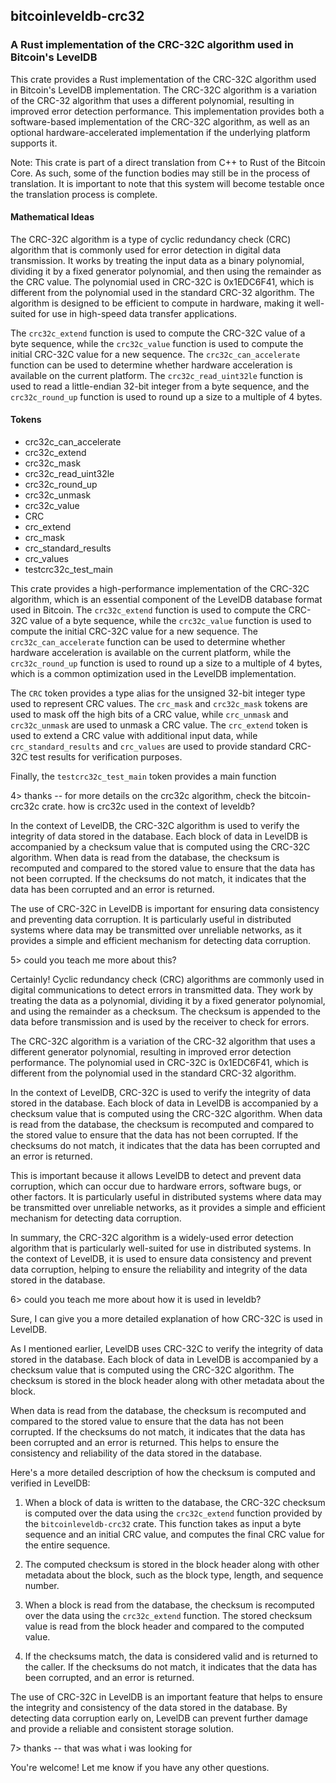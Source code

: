 ## bitcoinleveldb-crc32

### A Rust implementation of the CRC-32C algorithm used in Bitcoin's LevelDB

This crate provides a Rust implementation of the
CRC-32C algorithm used in Bitcoin's LevelDB
implementation. The CRC-32C algorithm is
a variation of the CRC-32 algorithm that uses
a different polynomial, resulting in improved
error detection performance. This implementation
provides both a software-based implementation of
the CRC-32C algorithm, as well as an optional
hardware-accelerated implementation if the
underlying platform supports it.

Note: This crate is part of a direct translation
from C++ to Rust of the Bitcoin Core. As such,
some of the function bodies may still be in the
process of translation. It is important to note
that this system will become testable once the
translation process is complete.

#### Mathematical Ideas

The CRC-32C algorithm is a type of cyclic
redundancy check (CRC) algorithm that is commonly
used for error detection in digital data
transmission. It works by treating the input data
as a binary polynomial, dividing it by a fixed
generator polynomial, and then using the remainder
as the CRC value. The polynomial used in CRC-32C
is 0x1EDC6F41, which is different from the
polynomial used in the standard CRC-32
algorithm. The algorithm is designed to be
efficient to compute in hardware, making it
well-suited for use in high-speed data transfer
applications.

The `crc32c_extend` function is used to compute
the CRC-32C value of a byte sequence, while the
`crc32c_value` function is used to compute the
initial CRC-32C value for a new sequence. The
`crc32c_can_accelerate` function can be used to
determine whether hardware acceleration is
available on the current platform. The
`crc32c_read_uint32le` function is used to read
a little-endian 32-bit integer from a byte
sequence, and the `crc32c_round_up` function is
used to round up a size to a multiple of 4 bytes.

#### Tokens

- crc32c_can_accelerate
- crc32c_extend
- crc32c_mask
- crc32c_read_uint32le
- crc32c_round_up
- crc32c_unmask
- crc32c_value
- CRC
- crc_extend
- crc_mask
- crc_standard_results
- crc_values
- testcrc32c_test_main

This crate provides a high-performance
implementation of the CRC-32C algorithm, which is
an essential component of the LevelDB database
format used in Bitcoin. The `crc32c_extend`
function is used to compute the CRC-32C value of
a byte sequence, while the `crc32c_value` function
is used to compute the initial CRC-32C value for
a new sequence. The `crc32c_can_accelerate`
function can be used to determine whether hardware
acceleration is available on the current platform,
while the `crc32c_round_up` function is used to
round up a size to a multiple of 4 bytes, which is
a common optimization used in the LevelDB
implementation.

The `CRC` token provides a type alias for the
unsigned 32-bit integer type used to represent CRC
values. The `crc_mask` and `crc32c_mask` tokens
are used to mask off the high bits of a CRC value,
while `crc_unmask` and `crc32c_unmask` are used to
unmask a CRC value. The `crc_extend` token is used
to extend a CRC value with additional input data,
while `crc_standard_results` and `crc_values` are
used to provide standard CRC-32C test results for
verification purposes.

Finally, the `testcrc32c_test_main` token provides
a main function

4> thanks -- for more details on the crc32c
algorithm, check the bitcoin-crc32c crate.  how is
crc32c used in the context of leveldb?

In the context of LevelDB, the CRC-32C algorithm
is used to verify the integrity of data stored in
the database. Each block of data in LevelDB is
accompanied by a checksum value that is computed
using the CRC-32C algorithm. When data is read
from the database, the checksum is recomputed and
compared to the stored value to ensure that the
data has not been corrupted. If the checksums do
not match, it indicates that the data has been
corrupted and an error is returned.

The use of CRC-32C in LevelDB is important for
ensuring data consistency and preventing data
corruption. It is particularly useful in
distributed systems where data may be transmitted
over unreliable networks, as it provides a simple
and efficient mechanism for detecting data
corruption.

5> could you teach me more about this?

Certainly! Cyclic redundancy check (CRC)
algorithms are commonly used in digital
communications to detect errors in transmitted
data. They work by treating the data as
a polynomial, dividing it by a fixed generator
polynomial, and using the remainder as
a checksum. The checksum is appended to the data
before transmission and is used by the receiver to
check for errors.

The CRC-32C algorithm is a variation of the CRC-32
algorithm that uses a different generator
polynomial, resulting in improved error detection
performance. The polynomial used in CRC-32C is
0x1EDC6F41, which is different from the polynomial
used in the standard CRC-32 algorithm.

In the context of LevelDB, CRC-32C is used to
verify the integrity of data stored in the
database. Each block of data in LevelDB is
accompanied by a checksum value that is computed
using the CRC-32C algorithm. When data is read
from the database, the checksum is recomputed and
compared to the stored value to ensure that the
data has not been corrupted. If the checksums do
not match, it indicates that the data has been
corrupted and an error is returned.

This is important because it allows LevelDB to
detect and prevent data corruption, which can
occur due to hardware errors, software bugs, or
other factors. It is particularly useful in
distributed systems where data may be transmitted
over unreliable networks, as it provides a simple
and efficient mechanism for detecting data
corruption.

In summary, the CRC-32C algorithm is a widely-used
error detection algorithm that is particularly
well-suited for use in distributed systems. In the
context of LevelDB, it is used to ensure data
consistency and prevent data corruption, helping
to ensure the reliability and integrity of the
data stored in the database.

6> could you teach me more about how it is used in
leveldb?

Sure, I can give you a more detailed explanation
of how CRC-32C is used in LevelDB.

As I mentioned earlier, LevelDB uses CRC-32C to
verify the integrity of data stored in the
database. Each block of data in LevelDB is
accompanied by a checksum value that is computed
using the CRC-32C algorithm. The checksum is
stored in the block header along with other
metadata about the block.

When data is read from the database, the checksum
is recomputed and compared to the stored value to
ensure that the data has not been corrupted. If
the checksums do not match, it indicates that the
data has been corrupted and an error is
returned. This helps to ensure the consistency and
reliability of the data stored in the database.

Here's a more detailed description of how the
checksum is computed and verified in LevelDB:

1. When a block of data is written to the
   database, the CRC-32C checksum is computed over
   the data using the `crc32c_extend` function
   provided by the `bitcoinleveldb-crc32`
   crate. This function takes as input a byte
   sequence and an initial CRC value, and computes
   the final CRC value for the entire sequence.

2. The computed checksum is stored in the block
   header along with other metadata about the
   block, such as the block type, length, and
   sequence number.

3. When a block is read from the database, the
   checksum is recomputed over the data using the
   `crc32c_extend` function. The stored checksum
   value is read from the block header and
   compared to the computed value.

4. If the checksums match, the data is considered
   valid and is returned to the caller. If the
   checksums do not match, it indicates that the
   data has been corrupted, and an error is
   returned.

The use of CRC-32C in LevelDB is an important
feature that helps to ensure the integrity and
consistency of the data stored in the database. By
detecting data corruption early on, LevelDB can
prevent further damage and provide a reliable and
consistent storage solution.

7> thanks -- that was what i was looking for

You're welcome! Let me know if you have any other
questions.
